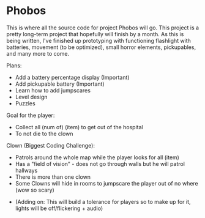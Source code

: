 # Phobos

This is where all the source code for project Phobos will go. This project is a pretty long-term project that hopefully will finish by a month. As this is being written,
I've finished up prototyping with functioning flashlight with batteries, movement (to be optimized), small horror elements, pickupables, and many more to come.

Plans:
- Add a battery percentage display (Important)
- Add pickupable battery (Important)
- Learn how to add jumpscares
- Level design
- Puzzles


Goal for the player:
- Collect all (num of) (item) to get out of the hospital
- To not die to the clown 

Clown (Biggest Coding Challenge): 
- Patrols around the whole map while the player looks for all (item)
- Has a "field of vision" - does not go through walls but he will patrol hallways 
- There is more than one clown 
- Some Clowns will hide in rooms to jumpscare the player out of no where (wow so scary)
+ (Adding on: This will build a tolerance for players so to make up for it, lights will be off/flickering + audio)
